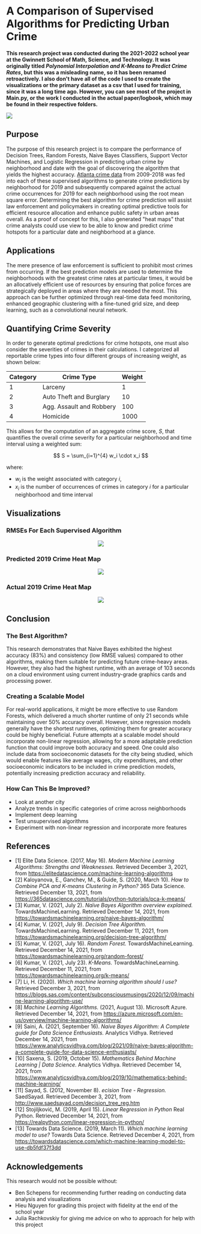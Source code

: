 # A Comparison of Supervised Algorithms for Predicting Urban Crime
**This research project was conducted during the 2021-2022 school year at the Gwinnett School of Math, Science, and Technology.  It was originally titled *Polynomial Interpolation and K-Means to Predict Crime Rates*, but this was a misleading name, so it has been renamed retroactively. I also don't have all of the code I used to create the visualizations or the primary dataset as a csv that I used for training, since it was a long time ago. However, you can see most of the project in Main.py, or the work I conducted in the actual paper/logbook, which may be found in their respective folders.**

<img src="https://img1.goodfon.com/wallpaper/nbig/c/73/atlanta-dzhordzhiya-dorogi-ogni.jpg"/>

## Purpose
The purpose of this research project is to compare the performance of Decision Trees, Random Forests, Naive Bayes Classifiers, Support Vector Machines, and Logistic Regression in predicting urban crime by neighborhood and date with the goal of discovering the algorithm that yields the highest accuracy. [Atlanta crime data](https://opendata.atlantapd.org/) from 2009-2018 was fed into each of these supervised algorithms to generate crime predictions by neighborhood for 2019 and subsequently compared against the actual crime occurrences for 2019 for each neighborhood using the root mean square error. Determining the best algorithm for crime prediction will assist law enforcement and policymakers in creating optimal predictive tools for efficient resource allocation and enhance public safety in urban areas overall. As a proof of concept for this, I also generated "heat maps" that crime analysts could use view to be able to know and predict crime hotspots for a particular date and neighborhood at a glance.

## Applications
The mere presence of law enforcement is sufficient to prohibit most crimes from occurring. If the best prediction models are used to determine the neighborhoods with the greatest crime rates at particular times, it would be an allocatively efficient use of resources by ensuring that police forces are strategically deployed in areas where they are needed the most. This approach can be further optimized through real-time data feed monitoring, enhanced geographic clustering with a fine-tuned grid size, and deep learning, such as a convolutional neural network.

## Quantifying Crime Severity
In order to generate optimal predictions for crime hotspots, one must also consider the severities of crimes in their calculations. I categorized all reportable crime types into four different groups of increasing weight, as shown below:

| Category | Crime Type               | Weight |
|----------|--------------------------|--------|
| 1        | Larceny                  | 1      |
| 2        | Auto Theft and Burglary  | 10     |
| 3        | Agg. Assault and Robbery | 100    |
| 4        | Homicide                 | 1000   |

This allows for the computation of an aggregate crime score, $S$, that quantifies the overall crime severity for a particular neighborhood and time interval using a weighted sum:

$$
S = \sum_{i=1}^{4} w_i \cdot x_i
$$

where: 
- $w_i$ is the weight associated with category $i$,
- $x_i$ is the number of occurrences of crimes in category $i$ for a particular neighborhood and time interval 

## Visualizations
### RMSEs For Each Supervised Algorithm
<p align="center">
<img src="https://github.com/anishgoyal1108/A-Comparison-of-Supervised-Algorithms-for-Predicting-Urban-Crime/blob/master/img/root_mean_square_error.png?raw=true" />
</p>

### Predicted 2019 Crime Heat Map
<p align="center">
<img src="https://github.com/anishgoyal1108/A-Comparison-of-Supervised-Algorithms-for-Predicting-Urban-Crime/blob/master/img/2019_predict.png?raw=true" />
</p>

### Actual 2019 Crime Heat Map
<p align="center">
<img src="https://github.com/anishgoyal1108/A-Comparison-of-Supervised-Algorithms-for-Predicting-Urban-Crime/blob/master/img/2019.png?raw=true" />
</p>

## Conclusion
### The Best Algorithm?
This research demonstrates that Naive Bayes exhibited the highest accuracy (83%) and consistency (low RMSE values) compared to other algorithms, making them suitable for predicting future crime-heavy areas. However, they also had the highest runtime, with an average of 103 seconds on a cloud environment using current industry-grade graphics cards and processing power.

### Creating a Scalable Model
For real-world applications, it might be more effective to use Random Forests, which delivered a much shorter runtime of only 21 seconds while maintaining over 50% accuracy overall. However, since regression models generally have the shortest runtimes, optimizing them for greater accuracy could be highly beneficial. Future attempts at a scalable model should incorporate non-linear regression, allowing for a more adaptable prediction function that could improve both accuracy and speed. One could also include data from socioeconomic datasets for the city being studied, which would enable features like average wages, city expenditures, and other socioeconomic indicators to be included in crime prediction models, potentially increasing prediction accuracy and reliability.

### How Can This Be Improved?
- Look at another city
- Analyze trends in specific categories of crime across neighborhoods
- Implement deep learning
- Test unsupervised algorithms
- Experiment with non-linear regression and incorporate more features

## References
 - [1] Elite Data Science. (2017, May 16). *Modern Machine Learning Algorithms: Strengths and Weaknesses.* Retrieved December 3, 2021, from https://elitedatascience.com/machine-learning-algorithms
 - [2] Kaloyanova, E., Ganchev, M., & Guide, S. (2020, March 10). *How to Combine PCA and K-means Clustering in Python?* 365 Data Science. Retrieved December 13, 2021, from https://365datascience.com/tutorials/python-tutorials/pca-k-means/
 - [3] Kumar, V. (2021, July 2). *Naïve Bayes Algorithm overview explained.* TowardsMachineLearning. Retrieved December 14, 2021, from https://towardsmachinelearning.org/naive-bayes-algorithm/
 - [4] Kumar, V. (2021, July 9). *Decision Tree Algorithm.* TowardsMachineLearning. Retrieved December 11, 2021, from https://towardsmachinelearning.org/decision-tree-algorithm/
 - [5] Kumar, V. (2021, July 16). *Random Forest.* TowardsMachineLearning. Retrieved December 14, 2021, from https://towardsmachinelearning.org/random-forest/
 - [6] Kumar, V. (2021, July 23). *K-Means.* TowardsMachineLearning. Retrieved December 11, 2021, from https://towardsmachinelearning.org/k-means/
 - [7] Li, H. (2020). *Which machine learning algorithm should I use?* Retrieved December 3, 2021, from https://blogs.sas.com/content/subconsciousmusings/2020/12/09/machine-learning-algorithm-use/
 - [8] *Machine Learning Algorithms.* (2021, August 13). Microsoft Azure. Retrieved December 14, 2021, from https://azure.microsoft.com/en-us/overview/machine-learning-algorithms/
 - [9] Saini, A. (2021, September 16). *Naive Bayes Algorithm: A Complete guide for Data Science Enthusiasts.* Analytics Vidhya. Retrieved December 14, 2021, from https://www.analyticsvidhya.com/blog/2021/09/naive-bayes-algorithm-a-complete-guide-for-data-science-enthusiasts/
 - [10] Saxena, S. (2019, October 15). *Mathematics Behind Machine Learning | Data Science.* Analytics Vidhya. Retrieved December 14, 2021, from https://www.analyticsvidhya.com/blog/2019/10/mathematics-behind-machine-learning/
 - [11] Sayad, S. (2012, November 8). *ecision Tree - Regression.* SaedSayad. Retrieved December 3, 2021, from http://www.saedsayad.com/decision_tree_reg.htm
 - [12] Stojiljković, M. (2019, April 15). *Linear Regression in Python* Real Python. Retrieved December 14, 2021, from https://realpython.com/linear-regression-in-python/
 - [13] Towards Data Science. (2019, March 11). *Which machine learning model to use?* Towards Data Science. Retrieved December 4, 2021, from https://towardsdatascience.com/which-machine-learning-model-to-use-db5fdf37f3dd


## Acknowledgements
This research would not be possible without:
- Ben Schepens for recommending further reading on conducting data analysis and visualizations
- Hieu Nguyen for grading this project with fidelity at the end of the school year
- Julia Rachkovskiy for giving me advice on who to approach for help with this project
